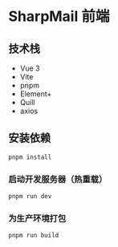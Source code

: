 # SharpMail 前端

## 技术栈

- Vue 3
- Vite
- pnpm
- Element+
- Quill
- axios

## 安装依赖

``` sh
pnpm install
```

### 启动开发服务器（热重载）

``` sh
pnpm run dev
```

### 为生产环境打包

``` sh
pnpm run build
```
